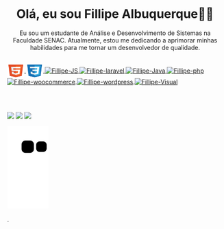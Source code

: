<h1 align="center">Olá, eu sou Fillipe Albuquerque🙋‍♂️</h1>

<p align="center">Eu sou um estudante de Análise e Desenvolvimento de Sistemas na Faculdade SENAC. Atualmente, estou me dedicando a aprimorar minhas habilidades para me tornar um desenvolvedor de qualidade.</p>

  <br>

  <a href="https://github.com/Fillipe-Albuquerque-Moreira-Dos-Santos/">
  <div>
    <img align="center" alt="Fillipe-HTML" height="30" width="40" src="https://raw.githubusercontent.com/devicons/devicon/master/icons/html5/html5-original.svg">
    <img align="center" alt="Fillipe-CSS" height="30" width="40" src="https://raw.githubusercontent.com/devicons/devicon/master/icons/css3/css3-original.svg">
    <img align="center" alt="Fillipe-JS" height="30" width="40"  src="https://cdn.jsdelivr.net/gh/devicons/devicon/icons/javascript/javascript-original.svg" />
    <img align="center" alt="Fillipe-laravel" height="30" width="40"  src="https://cdn.jsdelivr.net/gh/devicons/devicon/icons/laravel/laravel-plain-wordmark.svg" />
    <img align="center" alt="Fillipe-Java" height="30" width="40" src="https://cdn.jsdelivr.net/gh/devicons/devicon/icons/java/java-original-wordmark.svg" />
    <img align="center" alt="Fillipe-php" height="30" width="40" img src="https://cdn.jsdelivr.net/gh/devicons/devicon/icons/php/php-original.svg" />
    <img align="center" alt="Fillipe-woocommerce" height="30" width="40" img src="https://cdn.jsdelivr.net/gh/devicons/devicon/icons/woocommerce/woocommerce-original.svg" />
    <img align="center" alt="Fillipe-wordpress" height="30" width="40" src="https://cdn.jsdelivr.net/gh/devicons/devicon/icons/wordpress/wordpress-plain.svg" />
    <img align="center" alt="Fillipe-Visual" height="30" width="40"src="https://cdn.jsdelivr.net/gh/devicons/devicon/icons/visualstudio/visualstudio-plain.svg" />
</div>

 <br><br>
<div> 
 
  <a href = "mailto:fillipefff@gmail.com"><img src="https://img.shields.io/badge/-Gmail-%23333?style=for-the-badge&logo=gmail&logoColor=white" target="_blank"></a>
  <a href = "https://github.com/Fillipe-Albuquerque-Moreira-Dos-Santos"><img src="https://img.shields.io/badge/GitHub-100000?style=for-the-badge&logo=github&logoColor=white" target="_blank"></a>
   <a href = "https://www.linkedin.com/in/fillipe-albuquerque-a73511220"><img src="https://img.shields.io/badge/LinkedIn-0077B5?style=for-the-badge&logo=linkedin&logoColor=white" target="_blank"></a>
  


 
  ![Snake animation](https://github.com/Fillipe-Albuquerque-Moreira-Dos-Santos/Fillipe-Albuquerque-Moreira-Dos-Santos/blob/output/github-contribution-grid-snake.svg)
 
</div>

.
